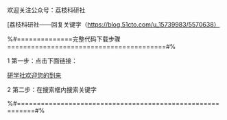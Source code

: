 



欢迎关注公众号：荔枝科研社

[荔枝科研社——回复关键字（https://blog.51cto.com/u_15739983/5570638）





%#==============完整代码下载步骤========================================#%


1 第一步：点击下面链接：


[研学社欢迎您的到来](https://ttaozhi.com/t/p.html?id=8gh02bLAMZ)


2 第二步：在搜索框内搜索关键字



%#==========================================================#%

